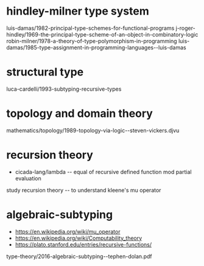 # hindley-milner type system

luis-damas/1982-principal-type-schemes-for-functional-programs
j-roger-hindley/1969-the-principal-type-scheme-of-an-object-in-combinatory-logic
robin-milner/1978-a-theory-of-type-polymorphism-in-programming
luis-damas/1985-type-assignment-in-programming-languages--luis-damas

# structural type

luca-cardelli/1993-subtyping-recursive-types

# topology and domain theory

mathematics/topology/1989-topology-via-logic--steven-vickers.djvu

# recursion theory

- cicada-lang/lambda -- equal of recursive defined function mod partial evaluation

study recursion theory -- to understand kleene's mu operator

# algebraic-subtyping

- https://en.wikipedia.org/wiki/mu_operator
- https://en.wikipedia.org/wiki/Computability_theory
- https://plato.stanford.edu/entries/recursive-functions/

type-theory/2016-algebraic-subtyping--tephen-dolan.pdf
